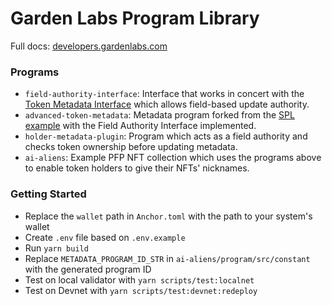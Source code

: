 # Garden Labs Program Library

Full docs: <a href="https://developers.gardenlabs.com/">developers.gardenlabs.com</a>

### Programs

- `field-authority-interface`: Interface that works in concert with the <a href="https://forum.solana.com/t/srfc-00017-token-metadata-interface/283">Token Metadata Interface</a> which allows field-based update authority.
- `advanced-token-metadata`: Metadata program forked from the <a href="https://github.com/solana-labs/solana-program-library/tree/master/token-metadata/example">SPL example</a> with the Field Authority Interface implemented.
- `holder-metadata-plugin`: Program which acts as a field authority and checks token ownership before updating metadata.
- `ai-aliens`: Example PFP NFT collection which uses the programs above to enable token holders to give their NFTs' nicknames.

### Getting Started

- Replace the `wallet` path in `Anchor.toml` with the path to your system's wallet
- Create `.env` file based on `.env.example`
- Run `yarn build`
- Replace `METADATA_PROGRAM_ID_STR` in `ai-aliens/program/src/constant` with the generated program ID
- Test on local validator with `yarn scripts/test:localnet`
- Test on Devnet with `yarn scripts/test:devnet:redeploy`
